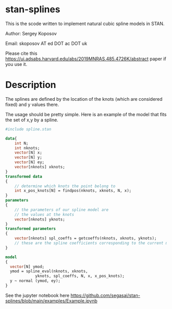 # stan-splines
This is the scode written to implement natural cubic spline models in STAN.

Author: Sergey Koposov

Email: skoposov AT ed DOT ac DOT uk

Please cite this https://ui.adsabs.harvard.edu/abs/2019MNRAS.485.4726K/abstract
paper if you use it.

# Description
The splines are defined by the location of the knots (which are considered fixed) and y values there.

The usage should be pretty simple. Here is an example of the model that
fits the set of x,y by a spline.

```stan
#include spline.stan

data{
	int N;
	int nknots;
	vector[N] x;
	vector[N] y;
	vector[N] ey;
	vector[nknots] xknots;
}
transformed data
{
	// determine which knots the point belong to
	int x_pos_knots[N] = findpos(nknots, xknots, N, x);
}
parameters
{
	// the parameters of our spline model are
	// the values at the knots
	vector[nknots] yknots;
}
transformed parameters
{
	vector[nknots] spl_coeffs = getcoeffs(nknots, xknots, yknots);
	// these are the spline coefficients corresponding to the current model
}

model
{
  vector[N] ymod;
  ymod = spline_eval(nknots, xknots,
		     yknots, spl_coeffs, N, x, x_pos_knots);
  y ~ normal (ymod, ey);
}
```

See the jupyter notebook here 
https://github.com/segasai/stan-splines/blob/main/examples/Example.ipynb
